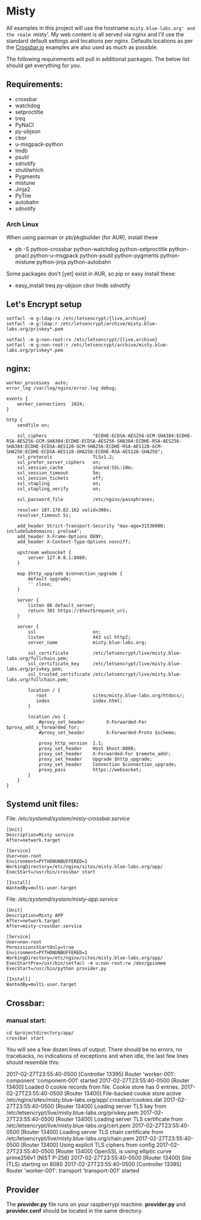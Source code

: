 # Misty
All examples in this project will use the hostname `misty.blue-labs.org' and
the realm `misty'. My web content is all served via nginx and I'll use the
standard default settings and locations per nginx. Defaults locations as per
the [Crossbar.io](https://crossbar.io) examples are also used as much as possible.

The following requirements will pull in additional packages. The below list
should get everything for you.

## Requirements:
*  crossbar
*  watchdog
*  setproctitle
*  treq
*  PyNaCl
*  py-ubjson
*  cbor
*  u-msgpack-python
*  lmdb
*  psutil
*  sdnotify
*  shutilwhich
*  Pygments
*  mistune
*  Jinja2
*  PyTrie
*  autobahn
*  sdnotify

### Arch Linux
When using pacman or pb/pkgbuilder (for AUR), install these
* pb -S python-crossbar python-watchdog python-setproctitle python-pnacl python-u-msgpack python-psutil python-pygments python-mistune python-jinja python-autobahn

Some packages don't [yet] exist in AUR, so pip or easy install these:
* easy_install treq py-ubjson cbor lmdb sdnotify


## Let's Encrypt setup

```
setfacl -m g:ldap:rx /etc/letsencrypt/{live,archive}
setfacl -m g:ldap:r /etc/letsencrypt/archive/misty.blue-labs.org/privkey*.pem

setfacl -m g:non-root:rx /etc/letsencrypt/{live,archive}
setfacl -m g:non-root:r /etc/letsencrypt/archive/misty.blue-labs.org/privkey*.pem
```

## nginx:

```
worker_processes  auto;
error_log /var/log/nginx/error.log debug;

events {
    worker_connections  1024;
}

http {
    sendfile on;

    ssl_ciphers                 "ECDHE-ECDSA-AES256-GCM-SHA384:ECDHE-RSA-AES256-GCM-SHA384:ECDHE-ECDSA-AES256-SHA384:ECDHE-RSA-AES256-SHA384:ECDHE-ECDSA-AES128-GCM-SHA256:ECDHE-RSA-AES128-GCM-SHA256:ECDHE-ECDSA-AES128-SHA256:ECDHE-RSA-AES128-SHA256";
    ssl_protocols               TLSv1.2;
    ssl_prefer_server_ciphers   on;
    ssl_session_cache           shared:SSL:10m;
    ssl_session_timeout         5m;
    ssl_session_tickets         off;
    ssl_stapling                on;
    ssl_stapling_verify         on;

    ssl_password_file           /etc/nginx/passphrases;

    resolver 107.170.82.162 valid=300s;
    resolver_timeout 5s;

    add_header Strict-Transport-Security "max-age=31536000; includeSubdomains; preload";
    add_header X-Frame-Options DENY;
    add_header X-Content-Type-Options nosniff;

    upstream websocket {
        server 127.0.0.1:8080;
    }

    map $http_upgrade $connection_upgrade {
        default upgrade;
        '' close;
    }

    server {
        listen 80 default_server;
        return 301 https://$host$request_uri;
    }

    server {
        ssl                     on;
        listen                  443 ssl http2;
        server_name             misty.blue-labs.org;

        ssl_certificate         /etc/letsencrypt/live/misty.blue-labs.org/fullchain.pem;
        ssl_certificate_key     /etc/letsencrypt/live/misty.blue-labs.org/privkey.pem;
        ssl_trusted_certificate /etc/letsencrypt/live/misty.blue-labs.org/fullchain.pem;

        location / {
           root                 sites/misty.blue-labs.org/htdocs/;
           index                index.html;
        }        

        location /ws {
            #proxy_set_header        X-Forwarded-For $proxy_add_x_forwarded_for;
            #proxy_set_header        X-Forwarded-Proto $scheme;

            proxy_http_version  1.1;
            proxy_set_header    Host $host:8080;
            proxy_set_header    X-Forwarded-For $remote_addr;
            proxy_set_header    Upgrade $http_upgrade;
            proxy_set_header    Connection $connection_upgrade;
            proxy_pass          https://websocket;
        }
    }
}
```

## Systemd unit files:
File: */etc/systemd/system/misty-crossbar.service*
```
[Unit]
Description=Misty service
After=network.target

[Service]
User=non-root
Environment=PYTHONUNBUFFERED=1
WorkingDirectory=/etc/nginx/sites/misty.blue-labs.org/app/
ExecStart=/usr/bin/crossbar start

[Install]
WantedBy=multi-user.target
```

File: */etc/systemd/system/misty-app.service*
```
[Unit]
Description=Misty APP
After=network.target
After=misty-crossbar.service

[Service]
User=non-root
PermissionsStartOnly=true
Environment=PYTHONUNBUFFERED=1
WorkingDirectory=/etc/nginx/sites/misty.blue-labs.org/app/
ExecStartPre=/usr/bin/setfacl -m u:non-root:rw /dev/gpiomem
ExecStart=/usr/bin/python provider.py

[Install]
WantedBy=multi-user.target
```

## Crossbar:
### manual start:
```
cd $projectdirectory/app/
crossbar start
```

You will see a few dozen lines of output. There should be no errors, no
tracebacks, no indications of exceptions and when idle, the last few lines
should resemble this:

2017-02-27T23:55:40-0500 [Controller  13395] Router 'worker-001': component 'component-001' started
2017-02-27T23:55:40-0500 [Router      13400] Loaded 0 cookie records from file. Cookie store has 0 entries.
2017-02-27T23:55:40-0500 [Router      13400] File-backed cookie store active /etc/nginx/sites/misty.blue-labs.org/app/.crossbar/cookies.dat
2017-02-27T23:55:40-0500 [Router      13400] Loading server TLS key from /etc/letsencrypt/live/misty.blue-labs.org/privkey.pem
2017-02-27T23:55:40-0500 [Router      13400] Loading server TLS certificate from /etc/letsencrypt/live/misty.blue-labs.org/cert.pem
2017-02-27T23:55:40-0500 [Router      13400] Loading server TLS chain certificate from /etc/letsencrypt/live/misty.blue-labs.org/chain.pem
2017-02-27T23:55:40-0500 [Router      13400] Using explicit TLS ciphers from config
2017-02-27T23:55:40-0500 [Router      13400] OpenSSL is using elliptic curve prime256v1 (NIST P-256)
2017-02-27T23:55:40-0500 [Router      13400] Site (TLS) starting on 8080
2017-02-27T23:55:40-0500 [Controller  13395] Router 'worker-001': transport 'transport-001' started

## Provider
The **provider.py** file runs on your raspberrypi machine. **provider.py** and
**provider.conf** should be located in the same directory.
